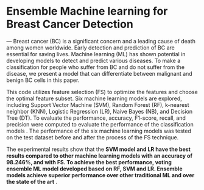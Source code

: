 
# Ensemble Machine learning for Breast Cancer Detection

— Breast cancer (BC) is a significant concern and   a leading cause of death among women worldwide. Early 
detection and prediction of BC are essential for saving lives. Machine learning (ML) has shown potential in developing 
models to detect and predict various diseases. To make a classification for people who suffer from BC and do not 
suffer from the disease, we present a model that can differentiate between malignant and benign BC cells in this 
paper. 


This code utilizes feature selection (FS) to optimize the features and choose the optimal feature subset. Six 
machine learning models are explored, including Support Vector Machine (SVM), Random Forest (RF), k-nearest 
neighbor (KNN), Logistic Regression (LR), Naive Bayes (NB), and Decision Tree (DT). To evaluate the performance, 
accuracy, F1-score, recall, and precision were computed to evaluate the performance of the classification models 
. The performance of the six machine learning models was tested on the test dataset before and after the 
process of the FS technique.

The experimental results show that the **SVM model and LR have the best results compared 
to other machine learning models with an accuracy of 98.246%, and with FS. To achieve the best performance, voting 
ensemble ML model developed based on RF, SVM and LR. Ensemble models achieve superior performance over other 
traditional ML and over the state of the art** .
